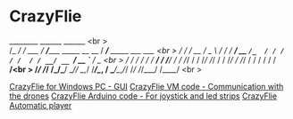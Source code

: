 # CrazyFlie
  ________            ______                          ______         <br \>       
 /_  __/ /_  ___     / ____/________ _____  __  __   / ____/___ _____ ___  ___ <br \>
  / / / __ \/ _ \   / /   / ___/ __ `/_  / / / / /  / / __/ __ `/ __ `__ \/ _ \<br \>
 / / / / / /  __/  / /___/ /  / /_/ / / /_/ /_/ /  / /_/ / /_/ / / / / / /  __/<br \>
/_/ /_/ /_/\___/   \____/_/   \__,_/ /___/\__, /   \____/\__,_/_/ /_/ /_/\___/ 
                                         /____/                              <br \>

[CrazyFlie for Windows PC - GUI](https://github.com/xqgex/CrazyFlie)
[CrazyFlie VM code - Communication with the drones](https://github.com/xqgex/CrazyFlie_ros)
[CrazyFlie Arduino code - For joystick and led strips](https://github.com/xqgex/CrazyFlie_Arduino)
[CrazyFlie Automatic player](https://github.com/xqgex/CrazyFlie_Autoplayer)
